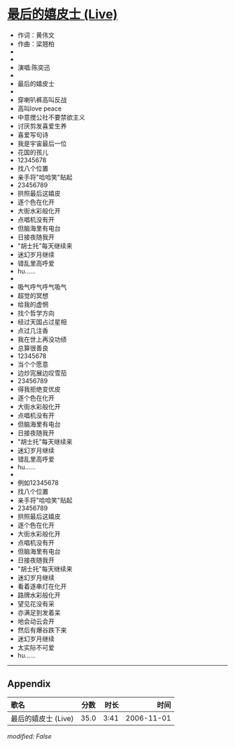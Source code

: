 # [最后的嬉皮士 (Live)](https://music.163.com/song?id=33255172)

* 作词：黄伟文
* 作曲：梁翘柏
*
*
* 演唱:陈奕迅
* 
* 最后的嬉皮士
* 
* 穿喇叭裤高叫反战
* 高叫love peace
* 中意搅公社不要禁欲主义
* 讨厌剪发喜爱生养
* 喜爱写句诗
* 我是宇宙最后一位
* 花国的孩儿
* 12345678
* 找八个位置
* 亲手将"哈哈笑"贴起
* 23456789
* 拱照最后这嬉皮
* 逐个色在化开
* 大街水彩般化开
* 点唱机没有开
* 但脑海里有电台
* 日接夜随我开
* "胡士托"每天继续来
* 迷幻岁月继续
* 错乱里高呼爱
* hu……
* 
* 吸气呼气呼气吸气
* 超觉的冥想
* 给我的虚惘
* 找个哲学方向
* 经过天国占过星相
* 点过几注香
* 我在世上再没功绩
* 总算很善良
* 12345678
* 当个个愿意
* 边炒宨展边叹雪茄
* 23456789
* 得我拒绝变优皮
* 逐个色在化开
* 大街水彩般化开
* 点唱机没有开
* 但脑海里有电台
* 日接夜随我开
* "胡士托"每天继续来
* 迷幻岁月继续
* 错乱里高呼爱
* hu……
* 
* 例如12345678
* 找八个位置
* 亲手将"哈哈笑"贴起
* 23456789
* 拱照最后这嬉皮
* 逐个色在化开
* 大街水彩般化开
* 点唱机没有开
* 但脑海里有电台
* 日接夜随我开
* "胡士托"每天继续来
* 迷幻岁月继续
* 看着逐串灯在化开
* 路牌水彩般化开
* 望见花没有采
* 亦满足到发着呆
* 地会动云会开
* 然后有爆谷跌下来
* 迷幻岁月继续
* 太实际不可爱
* hu……


---

## Appendix

|歌名|分数|时长|时间|
|:---|:---:|---:|---:|
|最后的嬉皮士 (Live)|35.0|3:41|2006-11-01

*modified: False*